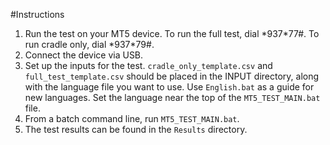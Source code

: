 #Instructions

1. Run the test on your MT5 device. To run the full test, dial \*937\*77\#. To run cradle only, dial \*937\*79\#.
1. Connect the device via USB.
1. Set up the inputs for the test.  `cradle_only_template.csv` and `full_test_template.csv` should be placed in the INPUT directory, along with the language file you want to use.  Use `English.bat` as a guide for new languages.  Set the language near the top of the `MT5_TEST_MAIN.bat` file.
1. From a batch command line, run `MT5_TEST_MAIN.bat`.
1. The test results can be found in the `Results` directory.